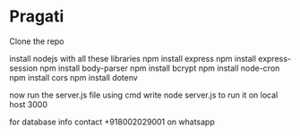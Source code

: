 # Pragati
Clone the repo

install nodejs with all these libraries
npm install express
npm install express-session
npm install body-parser
npm install bcrypt
npm install node-cron
npm install cors
npm install dotenv

now run the server.js file using cmd 
write node server.js to run it on local host 3000

for database info contact +918002029001 on whatsapp
